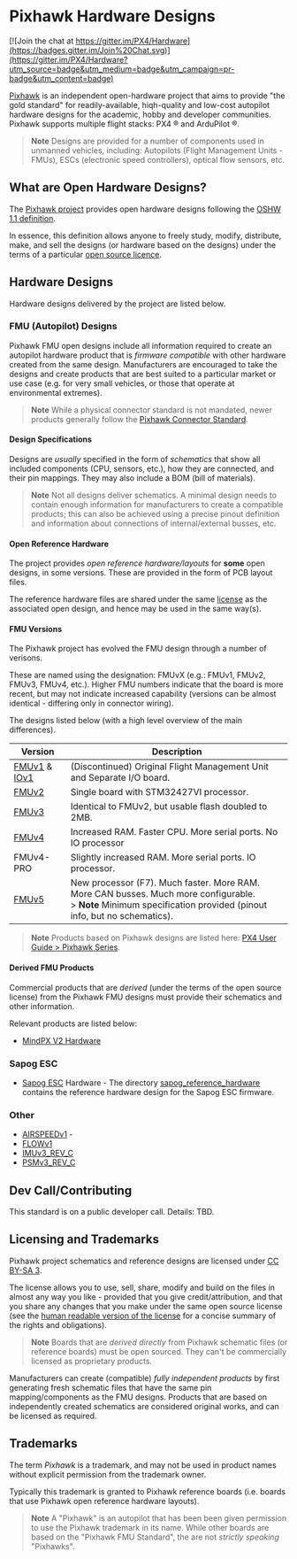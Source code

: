 # Pixhawk Hardware Designs

[![Join the chat at https://gitter.im/PX4/Hardware](https://badges.gitter.im/Join%20Chat.svg)](https://gitter.im/PX4/Hardware?utm_source=badge&utm_medium=badge&utm_campaign=pr-badge&utm_content=badge) 

[Pixhawk](http://pixhawk.org) is an independent open-hardware project that aims to provide "the gold standard" for readily-available, hiqh-quality and low-cost autopilot hardware designs for the academic, hobby and developer communities.
Pixhawk supports multiple flight stacks: PX4 ® and ArduPilot ®.

> **Note** Designs are provided for a number of components used in unmanned vehicles, including: Autopilots (Flight Management Units - FMUs), ESCs (electronic speed controllers), optical flow sensors, etc.

## What are Open Hardware Designs?

The [Pixhawk project](https://pixhawk.org/) provides open hardware designs following the [OSHW 1.1 definition](https://www.oshwa.org/definition/).

In essence, this definition allows anyone to freely study, modify, distribute, make, and sell the designs (or hardware based on the designs) under the terms of a particular [open source licence](#licensing).

## Hardware Designs

Hardware designs delivered by the project are listed below.

<span id="fmu_designs"></span>
### FMU (Autopilot) Designs

Pixhawk FMU open designs include all information required to create an autopilot hardware product that is *firmware compatible* with other hardware created from the same design.
Manufacturers are encouraged to take the designs and create products that are best suited to a particular market or use case (e.g. for very small vehicles, or those that operate at environmental extremes).

> **Note** While a physical connector standard is not mandated, newer products generally follow the [Pixhawk Connector Standard](https://pixhawk.org/pixhawk-connector-standard/).


#### Design Specifications

Designs are *usually* specified in the form of *schematics* that show all included components (CPU, sensors, etc.), how they are connected, and their pin mappings.
They may also include a BOM (bill of materials).

> **Note** Not all designs deliver schematics.
  A minimal design needs to contain enough information for manufacturers to create a compatible products; this can also be achieved using a precise pinout definition and information about connections of internal/external busses, etc.

#### Open Reference Hardware

The project provides *open reference hardware/layouts* for **some** open designs, in some versions.
These are provided in the form of PCB layout files.

The reference hardware files are shared under the same [license](#licenses) as the associated open design, and hence may be used in the same way(s).

#### FMU Versions

The Pixhawk project has evolved the FMU design through a number of verisons.

These are named using the designation: FMUvX (e.g.: FMUv1, FMUv2, FMUv3, FMUv4, etc.).
Higher FMU numbers indicate that the board is more recent, but may not indicate increased capability (versions can be almost identical - differing only in connector wiring).

The designs listed below (with a high level overview of the main differences).

Version | Description
--- | ---
[FMUv1](FMUv1/README.md) & [IOv1](IOv1) | (Discontinued) Original Flight Management Unit and Separate I/O board.
[FMUv2](FMUv2/README.md) | Single board with STM32427VI processor.
[FMUv3](FMUv3_REV_D/README.md)| Identical to FMUv2, but usable flash doubled to 2MB.
[FMUv4](FMUv4/README.md) | Increased RAM. Faster CPU. More serial ports. No IO processor
FMUv4-PRO | Slightly increased RAM. More serial ports. IO processor.
[FMUv5](FMUv5/README.md) | New processor (F7). Much faster. More RAM. More CAN busses. Much more configurable.<br>> **Note** Minimum specification provided (pinout info, but no schematics).

> **Note** Products based on Pixhawk designs are listed here: [PX4 User Guide > Pixhawk Series]( https://docs.px4.io/master/en/flight_controller/pixhawk_series.html#pixhawk-series).


#### Derived FMU Products

Commercial products that are *derived* (under the terms of the open source license) from the Pixhawk FMU designs must provide their schematics and other information.

Relevant products are listed below:

- [MindPX V2 Hardware](MindPXv2/README.md)


### Sapog ESC

- [Sapog ESC](https://github.com/PX4/sapog) Hardware - The directory [sapog_reference_hardware](sapog_reference_hardware/README.md) contains the reference hardware design for the Sapog ESC firmware.

### Other

- [AIRSPEEDv1](AIRSPEEDv1) - 
- [FLOWv1](FLOWv1)
- [IMUv3_REV_C](IMUv3_REV_C)
- [PSMv3_REV_C](PSMv3_REV_C)


## Dev Call/Contributing

This standard is on a public developer call.
Details: TBD.


<span id="licensing"></span>
## Licensing and Trademarks

Pixhawk project schematics and reference designs are licensed under [CC BY-SA 3](https://creativecommons.org/licenses/by-sa/3.0/legalcode).

The license allows you to use, sell, share, modify and build on the files in almost any way you like - provided that you give credit/attribution, and that you share any changes that you make under the same open source license (see the [human readable version of the license](https://creativecommons.org/licenses/by-sa/3.0/) for a concise summary of the rights and obligations).

> **Note** Boards that are *derived directly* from Pixhawk schematic files (or reference boards) must be open sourced.
  They can't be commercially licensed as proprietary products.

Manufacturers can create (compatible) *fully independent products* by first generating fresh schematic files that have the same pin mapping/components as the FMU designs.
Products that are based on independently created schematics are considered original works, and can be licensed as required.

<span id="trademarks"></span>
## Trademarks

The term *Pixhawk* is a trademark, and may not be used in product names without explicit permission from the trademark owner.

Typically this trademark is granted to Pixhawk reference boards (i.e. boards that use Pixhawk open reference hardware layouts).

> **Note** A "Pixhawk" is an autopilot that has been been given permission to use the Pixhawk trademark in its name.
  While other boards are based on the "Pixhawk FMU Standard", the are not *strictly speaking* "Pixhawks".

